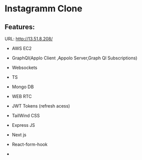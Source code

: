 # Instagramm Clone
## Features:
 URL:  http://13.51.8.208/

- AWS EC2
- GraphQl(Applo Client ,Appolo Server,Graph Ql Subscriptions)
- Websockets
- TS
- Mongo DB
- WEB RTC
- JWT Tokens (refresh acess)
- TailWind CSS
- Express JS
- Next js
- React-form-hook

- 
